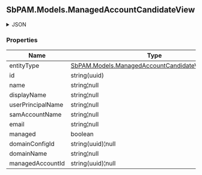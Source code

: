 
<h2 id="tocS_SbPAM.Models.ManagedAccountCandidateView">SbPAM.Models.ManagedAccountCandidateView</h2>

<a id="schemasbpam.models.managedaccountcandidateview"></a>
<a id="schema_SbPAM.Models.ManagedAccountCandidateView"></a>
<a id="tocSsbpam.models.managedaccountcandidateview"></a>
<a id="tocssbpam.models.managedaccountcandidateview"></a>

<details><summary>JSON</summary>


```json
{
  "entityType": "HostUser",
  "id": "497f6eca-6276-4993-bfeb-53cbbbba6f08",
  "name": "string",
  "displayName": "string",
  "userPrincipalName": "string",
  "samAccountName": "string",
  "email": "string",
  "managed": true,
  "domainConfigId": "0ef2a0ae-0442-42e8-9ed5-4a4ed3f7578e",
  "domainName": "string",
  "managedAccountId": "98c25b84-2c06-4fcd-94c7-306443f45a3d"
}

```


</details>

### Properties

|Name|Type|Required|Restrictions|Description|
|---|---|---|---|---|
|entityType|[SbPAM.Models.ManagedAccountCandidateViewEntityType](../Models/sbpam.models.managedaccountcandidateviewentitytype.md)|false|none|none|
|id|string(uuid)|false|none|none|
|name|string¦null|false|none|none|
|displayName|string¦null|false|none|none|
|userPrincipalName|string¦null|false|none|none|
|samAccountName|string¦null|false|none|none|
|email|string¦null|false|none|none|
|managed|boolean|false|none|none|
|domainConfigId|string(uuid)¦null|false|none|none|
|domainName|string¦null|false|none|none|
|managedAccountId|string(uuid)¦null|false|none|none|


